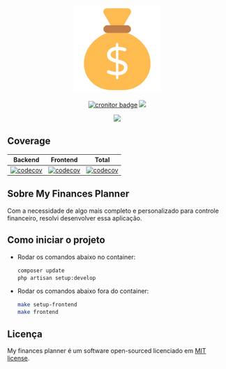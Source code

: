 <p align="center">
    <img src="./public/favicon.png" width="200" alt="application icon">
</p>

<p align="center">
    <a href="https://my-finances-planner-demo.cronitorstatus.com/"><img src="https://cronitor.io/badges/7TNGwI/production/Kx5Z8Ty_r1i5MPDI_w5JPm66d7Y.svg" alt="cronitor badge"></a>
    <a href="https://github.com/Jhon-Henkel/my-finances-planner/blob/main/LICENSE"><img src="https://img.shields.io/github/license/Jhon-Henkel/my-finances-planner"></a>
</p>

<p align="center">
  <a href="https://skillicons.dev">
    <img src="https://skillicons.dev/icons?i=docker,php,html,css,ts,vue,mysql,laravel,vite" />
  </a>
</p>

## Coverage
|                                                                                             Backend                                                                                              |                                                                                             Frontend                                                                                              |                                                                                        Total                                                                                         |
|:------------------------------------------------------------------------------------------------------------------------------------------------------------------------------------------------:|:-------------------------------------------------------------------------------------------------------------------------------------------------------------------------------------------------:|:------------------------------------------------------------------------------------------------------------------------------------------------------------------------------------:|
| [![codecov](https://codecov.io/gh/Jhon-Henkel/my-finances-planner/branch/main/graph/badge.svg?flag=backend&token=ZWK28PWTZF&precision=2)](https://codecov.io/gh/Jhon-Henkel/my-finances-planner) | [![codecov](https://codecov.io/gh/Jhon-Henkel/my-finances-planner/branch/main/graph/badge.svg?flag=frontend&token=ZWK28PWTZF&precision=2)](https://codecov.io/gh/Jhon-Henkel/my-finances-planner) | [![codecov](https://codecov.io/gh/Jhon-Henkel/my-finances-planner/flag/backend/graph/badge.svg?token=ZWK28PWTZF&precision=2)](https://codecov.io/gh/Jhon-Henkel/my-finances-planner) |

## Sobre My Finances Planner
Com a necessidade de algo mais completo e personalizado para controle financeiro, resolvi desenvolver essa aplicação.

## Como iniciar o projeto

- Rodar os comandos abaixo no container:
    ```bash
    composer update
    php artisan setup:develop
    ```
- Rodar os comandos abaixo fora do container:
    ```bash
    make setup-frontend
    make frontend
    ```

## Licença
My finances planner é um software open-sourced licenciado em [MIT license](https://opensource.org/licenses/MIT).
